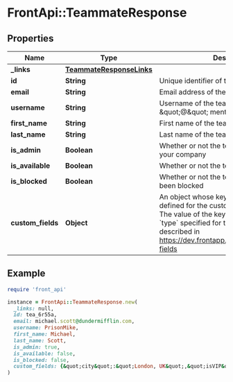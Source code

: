 # FrontApi::TeammateResponse

## Properties

| Name | Type | Description | Notes |
| ---- | ---- | ----------- | ----- |
| **_links** | [**TeammateResponseLinks**](TeammateResponseLinks.md) |  | [optional] |
| **id** | **String** | Unique identifier of the teammate | [optional] |
| **email** | **String** | Email address of the teammate | [optional] |
| **username** | **String** | Username of the teammate (used for \&quot;@\&quot; mentions) | [optional] |
| **first_name** | **String** | First name of the teammate | [optional] |
| **last_name** | **String** | Last name of the teammate | [optional] |
| **is_admin** | **Boolean** | Whether or not the teammate is an admin in your company | [optional] |
| **is_available** | **Boolean** | Whether or not the teammate is available | [optional] |
| **is_blocked** | **Boolean** | Whether or not the teammate account has been blocked | [optional] |
| **custom_fields** | **Object** | An object whose key is the &#x60;name&#x60; property defined for the custom field in the Front UI. The value of the key must use the same &#x60;type&#x60; specified for the custom field, as described in https://dev.frontapp.com/reference/custom-fields | [optional] |

## Example

```ruby
require 'front_api'

instance = FrontApi::TeammateResponse.new(
  _links: null,
  id: tea_6r55a,
  email: michael.scott@dundermifflin.com,
  username: PrisonMike,
  first_name: Michael,
  last_name: Scott,
  is_admin: true,
  is_available: false,
  is_blocked: false,
  custom_fields: {&quot;city&quot;:&quot;London, UK&quot;,&quot;isVIP&quot;:true,&quot;renewal_date&quot;:1525417200,&quot;sla_time&quot;:90,&quot;owner&quot;:&quot;leela@planet-express.com&quot;,&quot;replyTo&quot;:&quot;inb_55c8c149&quot;,&quot;Job Title&quot;:&quot;firefighter&quot;}
)
```

